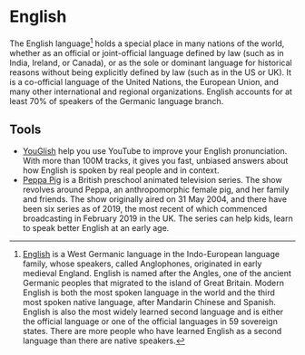 # English

The English language[^English] holds a special place in many nations of the world, whether as an official or joint-official language defined by law (such as in India, Ireland, or Canada), or as the sole or dominant language for historical reasons without being explicitly defined by law (such as in the US or UK). It is a co-official language of the United Nations, the European Union, and many other international and regional organizations. English accounts for at least 70% of speakers of the Germanic language branch.

## Tools

- [YouGlish](https://youglish.com) help you use YouTube to improve your English pronunciation. With more than 100M tracks, it gives you fast, unbiased answers about how English is spoken by real people and in context.
- [Peppa Pig](https://www.peppapig.com) is a British preschool animated television series. The show revolves around Peppa, an anthropomorphic female pig, and her family and friends. The show originally aired on 31 May 2004, and there have been six series as of 2019, the most recent of which commenced broadcasting in February 2019 in the UK. The series can help kids, learn to speak better English at an early age.

[^English]: [English](https://en.wikipedia.org/wiki/English_language) is a West Germanic language in the Indo-European language family, whose speakers, called Anglophones, originated in early medieval England. English is named after the Angles, one of the ancient Germanic peoples that migrated to the island of Great Britain. Modern English is both the most spoken language in the world and the third most spoken native language, after Mandarin Chinese and Spanish. English is also the most widely learned second language and is either the official language or one of the official languages in 59 sovereign states. There are more people who have learned English as a second language than there are native speakers.